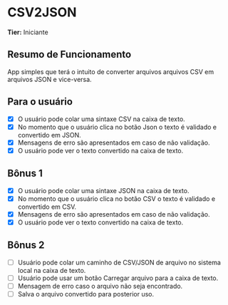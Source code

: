 # CSV2JSON

**Tier:** Iniciante

## Resumo de Funcionamento

App simples que terá o intuito de converter arquivos arquivos CSV em arquivos JSON e vice-versa.

## Para o usuário 
- [x] O usuário pode colar uma sintaxe CSV na caixa de texto.
- [x] No momento que o usuário clica no botão Json o texto é validado e convertido em JSON.
- [x] Mensagens de erro são apresentados em caso de não validação.
- [x] O usuário pode ver o texto convertido na caixa de texto.

## Bônus 1
- [x] O usuário pode colar uma sintaxe JSON na caixa de texto.
- [x] No momento que o usuário clica no botão CSV o texto é validado e convertido em CSV.
- [x] Mensagens de erro são apresentados em caso de não validação.
- [x] O usuário pode ver o texto convertido na caixa de texto.

## Bônus 2
- [ ] Usuário pode colar um caminho de CSV/JSON de arquivo no sistema local na caixa de texto.
- [ ] Usuário pode usar um botão Carregar arquivo para a caixa de texto.
- [ ] Mensagem de erro caso o arquivo não seja encontrado.
- [ ] Salva o arquivo convertido para posterior uso.
